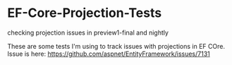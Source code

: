 # EF-Core-Projection-Tests
checking projection issues in preview1-final and nightly

These are some tests I'm using to track issues with projections in EF COre.
Issue is here: https://github.com/aspnet/EntityFramework/issues/7131
